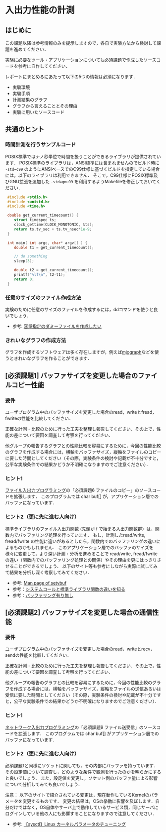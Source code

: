 # 入出力性能の計測

## はじめに

この課題以降は参考情報のみを提示しますので，各自で実験方法から検討して課題を進めてください．

実験に必要なツール・アプリケーションについても必須課題で作成したソースコードを参考に自作してください．

レポートにまとめるにあたって以下の5つの情報は必須になります．

-   実験環境
-   実験手順
-   計測結果のグラフ
-   グラフから言えることとその理由
-   実験に用いたソースコード

## 共通のヒント

### 時間計測を行うサンプルコード

POSIX標準ではナノ秒単位で時間を扱うことができるライブラリが提供されています．
POSIX標準のライブラリは，ANSI標準には含まれませんのでビルド時に `-std=c99` のようにANSIベースでのC99仕様に基づくビルドを指定している場合には，以下のライブラリは利用できません．
そこで，C99仕様にPOSIX標準及びGNU拡張を追加した `-std=gnu99` を利用するようMakefileを修正しておいてください．

```c
 #include <stdio.h>
 #include <unistd.h>
 #include <time.h>

 double get_current_timecount() {
    struct timespec ts;
    clock_gettime(CLOCK_MONOTONIC, &ts);
    return ts.tv_sec + ts.tv_nsec*1e-9;
 }

 int main( int argc, char* argv[] ) {
    double t1 = get_current_timecount();

    // do something
    sleep(3);

    double t2 = get_current_timecount();
    printf("%lf\n", t2-t1);
    return 0;
 }
```

### 任意のサイズのファイル作成方法

実験のために任意のサイズのファイルを作成するには，ddコマンドを使うと良いでしょう．

-   参考: [容量指定のダミーファイルを作成したい](http://www.itmedia.co.jp/help/tips/linux/l0606.html)

### きれいなグラフの作成方法

グラフを作成するソフトウェアは多く存在しますが，例えば[mjograph](http://www.mjograph.net/)などを使うときれいなグラフを作ることができます．

## \[必須課題1\] バッファサイズを変更した場合のファイルコピー性能

### 要件

ユーザプログラム中のバッファサイズを変更した場合のread，writeとfread，fwriteの性能を比較してください．

正確な計測・比較のために行った工夫を整理し報告してください．その上で，性能の差について要因を調査して考察を行ってください．

他グループの報告するグラフとの性能比較を容易にするために，今回の性能比較のグラフを作成する場合には，横軸をバッファサイズ，縦軸をファイルのコピーに要した時間としてください（その際，実験条件の検討や記載が不十分ですと，公平な実験条件での結果かどうか不明確になりますのでご注意ください）．

### ヒント1

[ファイル入出力プログラミング](./file_IO_programming)の「必須課題6 ファイルのコピー」のソースコードを拡張します．
このプログラムでは char buf\[\] が，アプリケーション層でのバッファになっています．

### ヒント2（更に先に進む人向け）

標準ライブラリのファイル入出力関数 (先頭が f で始まる入出力関数群）は，関数内でバッファリング処理を行っています．
もし，計測したread/write, fread/fwrite の性能に違いがあるとしたら，関数内でのバッファリングの違いによるものかもしれません．
このアプリケーション層でのバッファのサイズを様々に変更して，より深い計測・分析を進めることで read/write, fread/fwrite の違い（関数内でのバッファリング処理との関係）やその理由を更にはっきりさせることができるでしょう．
以下のサイト等も参考にしながら実際に試してみて結果を分析し深く考察してみてください．

-   参考: [Man page of setvbuf](https://linuxjm.osdn.jp/html/LDP_man-pages/man3/setbuf.3.html)
-   参考：[システムコールと標準ライブラリ関数の違いを知る](http://www.atmarkit.co.jp/ait/articles/1112/13/news117.html)
-   参考：[バッファリング有り無し](http://www1.cts.ne.jp/~clab/hsample/File/File11/File11.html)

## \[必須課題2\] バッファサイズを変更した場合の通信性能

### 要件

ユーザプログラム中のバッファサイズを変更した場合のread，writeとrecv，sendの性能を比較してください．

正確な計測・比較のために行った工夫を整理し報告してください．その上で，性能の差について要因を調査して考察を行ってください．

他グループの報告のグラフとの比較を容易にするために，今回の性能比較のグラフを作成する場合には，横軸をバッファサイズ，縦軸をファイルの送信あるいは受信に要した時間としてください（その際，実験条件の検討や記載が不十分ですと，公平な実験条件での結果かどうか不明確になりますのでご注意ください）．

### ヒント1

[ネットワーク入出力プログラミング](./network_IO_programming)の「必須課題9 ファイル送受信」のソースコードを拡張します． このプログラムでは char buf\[\] がアプリケーション層でのバッファになっています．

### ヒント2（更に先に進む人向け）

必須課題1と同様にソケットに関しても，その内部にバッファを持っています．
その設定値について調査し，どのような条件で観測を行ったのかを明らかにすると良いでしょう．
また，設定値を変更し，ソケット側のバッファ量による影響について分析してみても良いでしょう．

注意： 以下のサイトで紹介されている変更は，現在動作しているKernelのパラメータを変更するものです．
変更の結果は，OSの挙動に影響を及ぼします．自分だけではなく，OS自体やサーバ上で動作しているサービス類，同じサーバにログインしている他の人にも影響することになりますので注意してください．

-   参考: [【sysctl】Linux カーネルパラメータのチューニング](https://fisproject.jp/2017/04/tuning-kernel-parameters-for-linux/)
